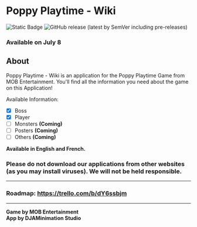 # Poppy Playtime - Wiki  
![Static Badge](https://img.shields.io/badge/Status-ALPHA-7e49b8?style=flat-square)
![GitHub release (latest by SemVer including pre-releases)](https://img.shields.io/github/downloads-pre/GabrielDja/PoppyPlaytime-Wiki_App/latest/total?style=flat-square&label=Latest%20Version&color=177c66)

### Available on July 8
## About
Poppy Playtime - Wiki is an application for the Poppy Playtime Game from MOB Entertainment. You'll find all the information you need about the game on this Application!

Available Information:
- [x] Boss
- [x] Player
- [ ] Monsters **(Coming)**
- [ ] Posters **(Coming)**
- [ ] Others **(Coming)**

**Available in English and French.**

### Please do not download our applications from other websites (as you may install viruses). We will not be held responsible.
---
### Roadmap: https://trello.com/b/dY6ssbjm
---
**Game by MOB Entertainment**  
**App by DJAMinimation Studio**
